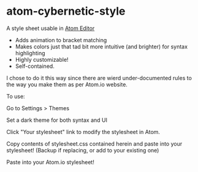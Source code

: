 # atom-cybernetic-style

A style sheet usable in [Atom Editor](http://atom.io)

* Adds animation to bracket matching
* Makes colors just that tad bit more intuitive (and brighter) for syntax highlighting
* Highly customizable!
* Self-contained.

I chose to do it this way since there are wierd under-documented rules to the way you make them as per Atom.io website.

To use:

Go to Settings > Themes

Set a dark theme for both syntax and UI

Click "Your stylesheet" link to modify the stylesheet in Atom.

Copy contents of stylesheet.css contained herein and paste into your stylesheet!  (Backup if replacing, or add to your existing one)

Paste into your Atom.io stylesheet!


